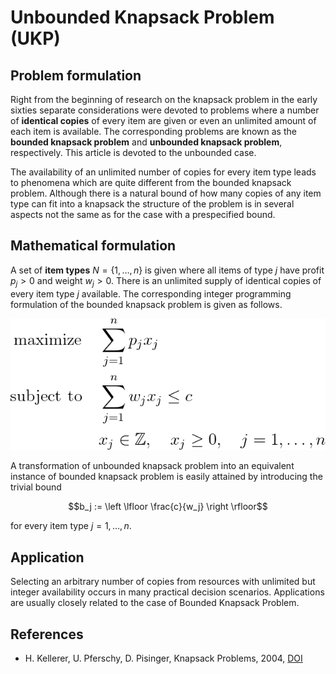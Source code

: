 # Unbounded Knapsack Problem (UKP)


## Problem formulation

Right from the beginning of research on the knapsack problem in the early sixties
separate considerations were devoted to problems where a number of **identical copies**
of every item are given or even an unlimited amount of each item is available.
The corresponding problems are known as the **bounded knapsack problem** and **unbounded knapsack problem**, respectively.
This article is devoted to the unbounded case.

The availability of an unlimited number of copies for every item type leads to phenomena which are quite different from the bounded knapsack problem.
Although there is a natural bound of how many copies of any item type can fit into
a knapsack the structure of the problem is in several aspects not the same as for
the case with a prespecified bound.



## Mathematical formulation

A set of **item types** $N = \lbrace 1, \ldots, n \rbrace$ is given where all items of type $j$ have
profit $p_j > 0$ and weight $w_j > 0$. There is an unlimited supply of identical copies of every item type $j$ available.
The corresponding integer programming formulation of the bounded knapsack problem is given as follows.

![Mathematical formulation](./problem.png)


A transformation of unbounded knapsack problem into an equivalent instance of bounded knapsack problem is easily attained
by introducing the trivial bound
```math
b_j := \left \lfloor \frac{c}{w_j} \right \rfloor
```
for every item type $j = 1, \ldots , n$.


## Application

Selecting an arbitrary number of copies from resources with unlimited but integer
availability occurs in many practical decision scenarios. Applications are usually
closely related to the case of Bounded Knapsack Problem.


## References
+  H. Kellerer, U. Pferschy, D. Pisinger, Knapsack Problems, 2004, [DOI](https://doi.org/10.1007/978-3-540-24777-7)
